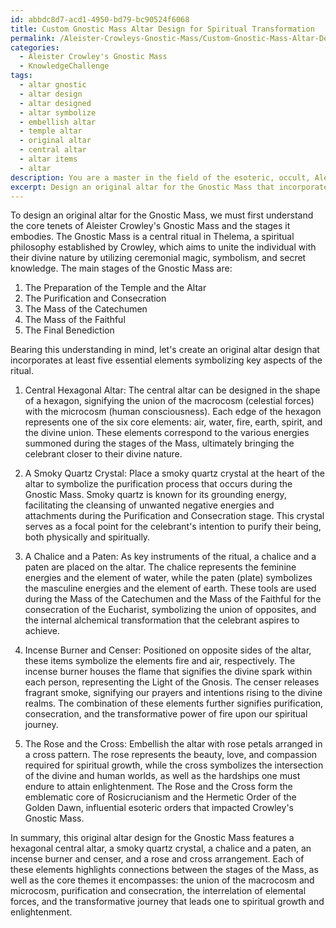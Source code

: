 ```yaml
---
id: abbdc8d7-acd1-4950-bd79-bc90524f6068
title: Custom Gnostic Mass Altar Design for Spiritual Transformation
permalink: /Aleister-Crowleys-Gnostic-Mass/Custom-Gnostic-Mass-Altar-Design-for-Spiritual-Transformation/
categories:
  - Aleister Crowley's Gnostic Mass
  - KnowledgeChallenge
tags:
  - altar gnostic
  - altar design
  - altar designed
  - altar symbolize
  - embellish altar
  - temple altar
  - original altar
  - central altar
  - altar items
  - altar
description: You are a master in the field of the esoteric, occult, Aleister Crowley's Gnostic Mass and Education. You are a writer of tests, challenges, books and deep knowledge on Aleister Crowley's Gnostic Mass for initiates and students to gain deep insights and understanding from. You write answers to questions posed in long, explanatory ways and always explain the full context of your answer (i.e., related concepts, formulas, examples, or history), as well as the step-by-step thinking process you take to answer the challenges. Be rigorous and thorough, and summarize the key themes, ideas, and conclusions at the end.
excerpt: Design an original altar for the Gnostic Mass that incorporates at least five essential elements symbolizing key aspects of the ritual, highlighting the connections between them and the stages of the Mass.
---
```

To design an original altar for the Gnostic Mass, we must first understand the core tenets of Aleister Crowley's Gnostic Mass and the stages it embodies. The Gnostic Mass is a central ritual in Thelema, a spiritual philosophy established by Crowley, which aims to unite the individual with their divine nature by utilizing ceremonial magic, symbolism, and secret knowledge. The main stages of the Gnostic Mass are: 

1. The Preparation of the Temple and the Altar
2. The Purification and Consecration
3. The Mass of the Catechumen
4. The Mass of the Faithful
5. The Final Benediction

Bearing this understanding in mind, let's create an original altar design that incorporates at least five essential elements symbolizing key aspects of the ritual. 

1. Central Hexagonal Altar: The central altar can be designed in the shape of a hexagon, signifying the union of the macrocosm (celestial forces) with the microcosm (human consciousness). Each edge of the hexagon represents one of the six core elements: air, water, fire, earth, spirit, and the divine union. These elements correspond to the various energies summoned during the stages of the Mass, ultimately bringing the celebrant closer to their divine nature.

2. A Smoky Quartz Crystal: Place a smoky quartz crystal at the heart of the altar to symbolize the purification process that occurs during the Gnostic Mass. Smoky quartz is known for its grounding energy, facilitating the cleansing of unwanted negative energies and attachments during the Purification and Consecration stage. This crystal serves as a focal point for the celebrant's intention to purify their being, both physically and spiritually.

3. A Chalice and a Paten: As key instruments of the ritual, a chalice and a paten are placed on the altar. The chalice represents the feminine energies and the element of water, while the paten (plate) symbolizes the masculine energies and the element of earth. These tools are used during the Mass of the Catechumen and the Mass of the Faithful for the consecration of the Eucharist, symbolizing the union of opposites, and the internal alchemical transformation that the celebrant aspires to achieve.

4. Incense Burner and Censer: Positioned on opposite sides of the altar, these items symbolize the elements fire and air, respectively. The incense burner houses the flame that signifies the divine spark within each person, representing the Light of the Gnosis. The censer releases fragrant smoke, signifying our prayers and intentions rising to the divine realms. The combination of these elements further signifies purification, consecration, and the transformative power of fire upon our spiritual journey.

5. The Rose and the Cross: Embellish the altar with rose petals arranged in a cross pattern. The rose represents the beauty, love, and compassion required for spiritual growth, while the cross symbolizes the intersection of the divine and human worlds, as well as the hardships one must endure to attain enlightenment. The Rose and the Cross form the emblematic core of Rosicrucianism and the Hermetic Order of the Golden Dawn, influential esoteric orders that impacted Crowley's Gnostic Mass.

In summary, this original altar design for the Gnostic Mass features a hexagonal central altar, a smoky quartz crystal, a chalice and a paten, an incense burner and censer, and a rose and cross arrangement. Each of these elements highlights connections between the stages of the Mass, as well as the core themes it encompasses: the union of the macrocosm and microcosm, purification and consecration, the interrelation of elemental forces, and the transformative journey that leads one to spiritual growth and enlightenment.
